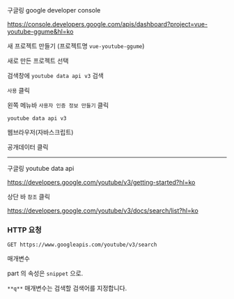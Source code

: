 구글링 google developer console

https://console.developers.google.com/apis/dashboard?project=vue-youtube-ggume&hl=ko



새 프로젝트 만들기 (프로젝트명 `vue-youtube-ggume`)

새로 만든 프로젝트 선택 

검색창에 `youtube data api v3` 검색

`사용` 클릭



왼쪽 메뉴바 `사용자 인증 정보 만들기` 클릭

 `youtube data api v3`

웹브라우저(자바스크립트)

공개데이터 클릭



-----

구글링 youtube data api

https://developers.google.com/youtube/v3/getting-started?hl=ko

상단 바 `참조` 클릭



https://developers.google.com/youtube/v3/docs/search/list?hl=ko

### HTTP 요청

```
GET https://www.googleapis.com/youtube/v3/search
```



매개변수

part 의 속성은 `snippet` 으로.

`**q**` 매개변수는 검색할 검색어를 지정합니다. 



